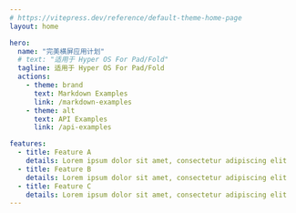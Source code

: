 ```yaml
---
# https://vitepress.dev/reference/default-theme-home-page
layout: home

hero:
  name: "完美横屏应用计划"
  # text: "适用于 Hyper OS For Pad/Fold"
  tagline: 适用于 Hyper OS For Pad/Fold
  actions:
    - theme: brand
      text: Markdown Examples
      link: /markdown-examples
    - theme: alt
      text: API Examples
      link: /api-examples

features:
  - title: Feature A
    details: Lorem ipsum dolor sit amet, consectetur adipiscing elit
  - title: Feature B
    details: Lorem ipsum dolor sit amet, consectetur adipiscing elit
  - title: Feature C
    details: Lorem ipsum dolor sit amet, consectetur adipiscing elit
---
```


